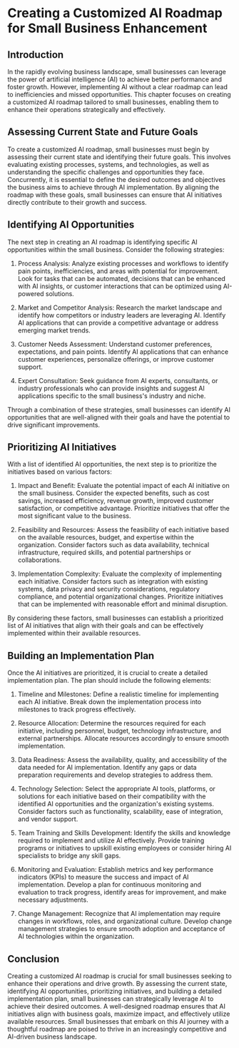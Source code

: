# Creating a Customized AI Roadmap for Small Business Enhancement

## Introduction

In the rapidly evolving business landscape, small businesses can leverage the power of artificial intelligence (AI) to achieve better performance and foster growth. However, implementing AI without a clear roadmap can lead to inefficiencies and missed opportunities. This chapter focuses on creating a customized AI roadmap tailored to small businesses, enabling them to enhance their operations strategically and effectively.

## Assessing Current State and Future Goals

To create a customized AI roadmap, small businesses must begin by assessing their current state and identifying their future goals. This involves evaluating existing processes, systems, and technologies, as well as understanding the specific challenges and opportunities they face. Concurrently, it is essential to define the desired outcomes and objectives the business aims to achieve through AI implementation. By aligning the roadmap with these goals, small businesses can ensure that AI initiatives directly contribute to their growth and success.

## Identifying AI Opportunities

The next step in creating an AI roadmap is identifying specific AI opportunities within the small business. Consider the following strategies:

1. Process Analysis: Analyze existing processes and workflows to identify pain points, inefficiencies, and areas with potential for improvement. Look for tasks that can be automated, decisions that can be enhanced with AI insights, or customer interactions that can be optimized using AI-powered solutions.
    
2. Market and Competitor Analysis: Research the market landscape and identify how competitors or industry leaders are leveraging AI. Identify AI applications that can provide a competitive advantage or address emerging market trends.
    
3. Customer Needs Assessment: Understand customer preferences, expectations, and pain points. Identify AI applications that can enhance customer experiences, personalize offerings, or improve customer support.
    
4. Expert Consultation: Seek guidance from AI experts, consultants, or industry professionals who can provide insights and suggest AI applications specific to the small business's industry and niche.
    

Through a combination of these strategies, small businesses can identify AI opportunities that are well-aligned with their goals and have the potential to drive significant improvements.

## Prioritizing AI Initiatives

With a list of identified AI opportunities, the next step is to prioritize the initiatives based on various factors:

1. Impact and Benefit: Evaluate the potential impact of each AI initiative on the small business. Consider the expected benefits, such as cost savings, increased efficiency, revenue growth, improved customer satisfaction, or competitive advantage. Prioritize initiatives that offer the most significant value to the business.
    
2. Feasibility and Resources: Assess the feasibility of each initiative based on the available resources, budget, and expertise within the organization. Consider factors such as data availability, technical infrastructure, required skills, and potential partnerships or collaborations.
    
3. Implementation Complexity: Evaluate the complexity of implementing each initiative. Consider factors such as integration with existing systems, data privacy and security considerations, regulatory compliance, and potential organizational changes. Prioritize initiatives that can be implemented with reasonable effort and minimal disruption.
    

By considering these factors, small businesses can establish a prioritized list of AI initiatives that align with their goals and can be effectively implemented within their available resources.

## Building an Implementation Plan

Once the AI initiatives are prioritized, it is crucial to create a detailed implementation plan. The plan should include the following elements:

1. Timeline and Milestones: Define a realistic timeline for implementing each AI initiative. Break down the implementation process into milestones to track progress effectively.
    
2. Resource Allocation: Determine the resources required for each initiative, including personnel, budget, technology infrastructure, and external partnerships. Allocate resources accordingly to ensure smooth implementation.
    
3. Data Readiness: Assess the availability, quality, and accessibility of the data needed for AI implementation. Identify any gaps or data preparation requirements and develop strategies to address them.
    
4. Technology Selection: Select the appropriate AI tools, platforms, or solutions for each initiative based on their compatibility with the identified AI opportunities and the organization's existing systems. Consider factors such as functionality, scalability, ease of integration, and vendor support.
    
5. Team Training and Skills Development: Identify the skills and knowledge required to implement and utilize AI effectively. Provide training programs or initiatives to upskill existing employees or consider hiring AI specialists to bridge any skill gaps.
    
6. Monitoring and Evaluation: Establish metrics and key performance indicators (KPIs) to measure the success and impact of AI implementation. Develop a plan for continuous monitoring and evaluation to track progress, identify areas for improvement, and make necessary adjustments.
    
7. Change Management: Recognize that AI implementation may require changes in workflows, roles, and organizational culture. Develop change management strategies to ensure smooth adoption and acceptance of AI technologies within the organization.
    

## Conclusion

Creating a customized AI roadmap is crucial for small businesses seeking to enhance their operations and drive growth. By assessing the current state, identifying AI opportunities, prioritizing initiatives, and building a detailed implementation plan, small businesses can strategically leverage AI to achieve their desired outcomes. A well-designed roadmap ensures that AI initiatives align with business goals, maximize impact, and effectively utilize available resources. Small businesses that embark on this AI journey with a thoughtful roadmap are poised to thrive in an increasingly competitive and AI-driven business landscape.
